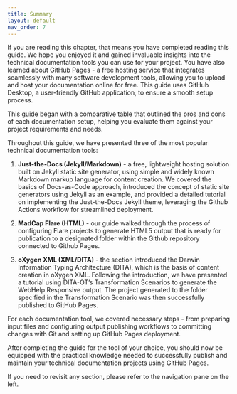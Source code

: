 ```yaml
---
title: Summary
layout: default
nav_order: 7
---
```


If you are reading this chapter, that means you have completed reading this guide. We hope you enjoyed it and gained invaluable insights into the technical documentation tools you can use for your project. You have also learned about GitHub Pages - a free hosting service that integrates seamlessly with many software development tools, allowing you to upload and host your documentation online for free. This guide uses GitHub Desktop, a user-friendly GitHub application, to ensure a smooth setup process.

This guide began with a comparative table that outlined the pros and cons of each documentation setup, helping you evaluate them against your project requirements and needs.

Throughout this guide, we have presented three of the most popular technical documentation tools:

1. **Just-the-Docs (Jekyll/Markdown)** - a free, lightweight hosting solution built on Jekyll static site generator, using simple and widely known Markdown markup language for content creation. We covered the basics of Docs-as-Code approach, introduced the concept of static site generators using Jekyll as an example, and provided a detailed tutorial on implementing the Just-the-Docs Jekyll theme, leveraging the Github Actions workflow for streamlined deployment.

2. **MadCap Flare (HTML)** - our guide walked through the process of configuring Flare projects to generate HTML5 output that is ready for publication to a designated folder within the Github repository connected to Github Pages.

3. **oXygen XML (XML/DITA)** - the section introduced the Darwin Information Typing Architecture (DITA), which is the basis of content creation in oXygen XML. Following the introduction, we have presented a tutorial using DITA-OT’s Transformation Scenarios to generate the WebHelp Responsive output. The project generated to the folder specified in the Transformation Scenario was then successfully published to GitHub Pages.

For each documentation tool, we covered necessary steps - from preparing input files and configuring output publishing workflows to committing changes with Git and setting up GitHub Pages deployment.

After completing the guide for the tool of your choice, you should now be equipped with the practical knowledge needed to successfully publish and maintain your technical documentation projects using GitHub Pages.

If you need to revisit any section, please refer to the navigation pane on the left.